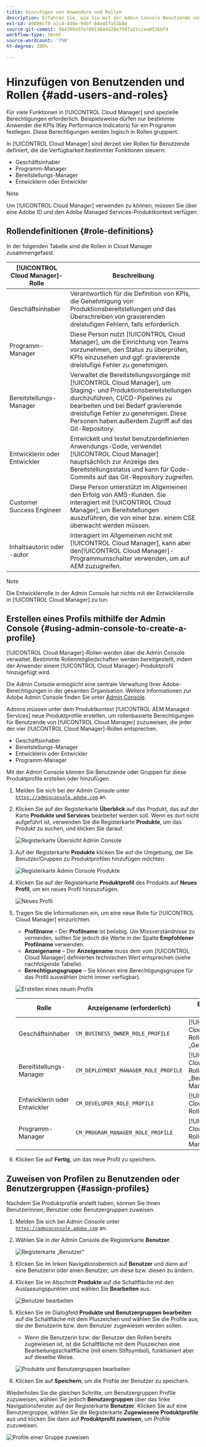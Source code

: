 ```yaml
---
title: Hinzufügen von Anwendern und Rollen
description: Erfahren Sie, wie Sie mit der Admin Console Benutzende und Rollen hinzufügen und Profile erstellen können.
exl-id: 40086cf0-a1c4-4dde-9dbf-84ea5fa53b84
source-git-commit: 984269e5fe70913644d26e759fa21ccea0536bf4
workflow-type: tm+mt
source-wordcount: '758'
ht-degree: 100%

---
```



# Hinzufügen von Benutzenden und Rollen {#add-users-and-roles}

Für viele Funktionen in [!UICONTROL Cloud Manager] sind spezielle Berechtigungen erforderlich. Beispielsweise dürfen nur bestimmte Anwender die KPIs (Key Performance Indicators) für ein Programm festlegen. Diese Berechtigungen werden logisch in Rollen gruppiert.

In [!UICONTROL Cloud Manager] sind derzeit vier Rollen für Benutzende definiert, die die Verfügbarkeit bestimmter Funktionen steuern:

* Geschäftsinhaber
* Programm-Manager
* Bereitstellungs-Manager
* Entwicklerin oder Entwickler

>[!NOTE]
>
>Um [!UICONTROL Cloud Manager] verwenden zu können, müssen Sie über eine Adobe ID und den Adobe Managed Services-Produktkontext verfügen.

## Rollendefinitionen {#role-definitions}

In der folgenden Tabelle sind die Rollen in Cloud Manager zusammengefasst. 

| [!UICONTROL Cloud Manager]-Rolle | Beschreibung |
| --- | --- |
| Geschäftsinhaber | Verantwortlich für die Definition von KPIs, die Genehmigung von Produktionsbereitstellungen und das Überschreiben von gravierenden dreistufigen Fehlern, falls erforderlich. |
| Programm-Manager | Diese Person nutzt [!UICONTROL Cloud Manager], um die Einrichtung von Teams vorzunehmen, den Status zu überprüfen, KPIs einzusehen und ggf. gravierende dreistufige Fehler zu genehmigen. |
| Bereitstellungs-Manager | Verwaltet die Bereitstellungsvorgänge mit [!UICONTROL Cloud Manager], um Staging- und Produktionsbereitstellungen durchzuführen, CI/CD-Pipelines zu bearbeiten und bei Bedarf gravierende dreistufige Fehler zu genehmigen. Diese Personen haben außerdem Zugriff auf das Git-Repository. |
| Entwicklerin oder Entwickler | Entwickelt und testet benutzerdefinierten Anwendungs-Code, verwendet [!UICONTROL Cloud Manager] hauptsächlich zur Anzeige des Bereitstellungsstatus und kann für Code-Commits auf das Git-Repository zugreifen. |
| Customer Success Engineer | Diese Person unterstützt im Allgemeinen den Erfolg von AMS-Kunden. Sie interagiert mit [!UICONTROL Cloud Manager], um Bereitstellungen auszuführen, die von einer bzw. einem CSE überwacht werden müssen. |
| Inhaltsautorin oder -autor | Interagiert im Allgemeinen nicht mit [!UICONTROL Cloud Manager], kann aber den[!UICONTROL Cloud Manager]-Programmumschalter verwenden, um auf AEM zuzugreifen. |

>[!NOTE]
>
>Die Entwicklerrolle in der Admin Console hat nichts mit der Entwicklerrolle in [!UICONTROL Cloud Manager] zu tun.

## Erstellen eines Profils mithilfe der Admin Console {#using-admin-console-to-create-a-profile}

[!UICONTROL Cloud Manager]-Rollen werden über die Admin Console verwaltet. Bestimmte Rollenmitgliedschaften werden bereitgestellt, indem der Anwender einem [!UICONTROL Cloud Manager]-Produktprofil hinzugefügt wird.

Die Admin Console ermöglicht eine zentrale Verwaltung Ihrer Adobe-Berechtigungen in der gesamten Organisation. Weitere Informationen zur Adobe Admin Console finden Sie unter [Admin Console](https://helpx.adobe.com/de/enterprise/using/admin-console.html).

Admins müssen unter dem Produktkontext [!UICONTROL AEM Managed Services] neue Produktprofile erstellen, um rollenbasierte Berechtigungen für Benutzende von [!UICONTROL Cloud Manager] zuzuweisen, die jeder der vier [!UICONTROL Cloud Manager]-Rollen entsprechen.

* Geschäftsinhaber
* Bereitstellungs-Manager
* Entwicklerin oder Entwickler
* Programm-Manager

Mit der Admin Console können Sie Benutzende oder Gruppen für diese Produktprofile erstellen oder hinzufügen.

1. Melden Sie sich bei der Admin Console unter [`https://adminconsole.adobe.com`](https://adminconsole.adobe.com) an.

1. Klicken Sie auf der Registerkarte **Überblick** auf das Produkt, das auf der Karte **Produkte und Services** bearbeitet werden soll. Wenn es dort nicht aufgeführt ist, verwenden Sie die Registerkarte **Produkte**, um das Produkt zu suchen, und klicken Sie darauf.

   ![Registerkarte Übersicht Admin Console](/help/assets/admin-console-overview.png)

1. Auf der Registerkarte **Produkte** klicken Sie auf die Umgebung, der Sie Benutzer/Gruppen zu Produktprofilen hinzufügen möchten.

   ![Registerkarte Admin Console Produkte](/help/assets/admin-console-product.png)

1. Klicken Sie auf der Registerkarte **Produktprofil** des Produkts auf **Neues Profil**, um ein neues Profil hinzuzufügen.

   ![Neues Profil](/help/assets/admin-console-product-profiles.png)

1. Tragen Sie die Informationen ein, um eine neue Rolle für [!UICONTROL Cloud Manager] einzurichten.

   * **Profilname** – Der **Profilname** ist beliebig. Um Missverständnisse zu vermeiden, sollten Sie jedoch die Werte in der Spalte **Empfohlener Profilname** verwenden.
   * **Anzeigename** – Der **Anzeigename** muss dem vom [!UICONTROL Cloud Manager] definierten technischen Wert entsprechen (siehe nachfolgende Tabelle).
   * **Berechtigungsgruppe** – Sie können eine Berechtigungsgruppe für das Profil auswählen (nicht immer verfügbar).

   ![Erstellen eines neuen Profils](/help/assets/screen_shot_2018-05-04at171819.png)

   | Rolle | Anzeigename (erforderlich) | Empfohlener Profilname |
   |---|---|---|
   | Geschäftsinhaber | `CM_BUSINESS_OWNER_ROLE_PROFILE` | [!UICONTROL Cloud Manager] – Rolle „Geschäftsinhaber“ |
   | Bereitstellungs-Manager | `CM_DEPLOYMENT_MANAGER_ROLE_PROFILE` | [!UICONTROL Cloud Manager] – Rolle „Bereitstellungs-Manager“ |
   | Entwicklerin oder Entwickler | `CM_DEVELOPER_ROLE_PROFILE` | [!UICONTROL Cloud Manager] – Rolle „Entwickler“ |
   | Programm-Manager | `CM_PROGRAM_MANAGER_ROLE_PROFILE` | [!UICONTROL Cloud Manager] – Rolle „Programm-Manager“ |


1. Klicken Sie auf **Fertig**, um das neue Profil zu speichern.

## Zuweisen von Profilen zu Benutzenden oder Benutzergruppen {#assign-profiles}

Nachdem Sie Produktprofile erstellt haben, können Sie ihnen Benutzerinnen, Benutzer oder Benutzergruppen zuweisen.

1. Melden Sie sich bei Admin Console unter [`https://adminconsole.adobe.com`](https://adminconsole.adobe.com) an.

1. Wählen Sie in der Admin Console die Registerkarte **Benutzer**.

   ![Registerkarte „Benutzer“](/help/assets/admin-console-users.png)

1. Klicken Sie im linken Navigationsbereich auf **Benutzer** und dann auf eine Benutzerin oder einen Benutzer, um diese bzw. diesen zu ändern.

1. Klicken Sie im Abschnitt **Produkte** auf die Schaltfläche mit den Auslassungspunkten und wählen Sie **Bearbeiten** aus.

   ![Benutzer bearbeiten](/help/assets/admin-console-edit-user.png)

1. Klicken Sie im Dialogfeld **Produkte und Benutzergruppen bearbeiten** auf die Schaltfläche mit dem Pluszeichen und wählen Sie die Profile aus, die der Benutzerin bzw. dem Benutzer zugewiesen werden sollen.

   * Wenn die Benutzerin bzw. der Benutzer den Rollen bereits zugewiesen ist, ist die Schaltfläche mit dem Pluszeichen eine Bearbeitungsschaltfläche (mit einem Stiftsymbol), funktioniert aber auf dieselbe Weise.

   ![Produkte und Benutzergruppen bearbeiten](/help/assets/admin-console-edit-products-and-user-groups.png)

1. Klicken Sie auf **Speichern**, um die Profile der Benutzer zu speichern.

Wiederholen Sie die gleichen Schritte, um Benutzergruppen Profile zuzuweisen, wählen Sie jedoch **Benutzergruppen** über das linke Navigationsfenster auf der Registerkarte **Benutzer**. Klicken Sie auf eine Benutzergruppe, wählen Sie die Registerkarte **Zugewiesene Produktprofile** aus und klicken Sie dann auf **Produktprofil zuweisen**, um Profile zuzuweisen.

![Profile einer Gruppe zuweisen](/help/assets/admin-console-edit-user-groups.png)
